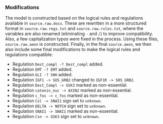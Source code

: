 ### Modifications

The model is constructed based on the logical rules and regulations available in `source.raw.docx`. These are rewritten in a more structured format in `source.raw.regs.txt` and `source.raw.rules.txt`, where the variables are also renamed (eliminating `-` and `/`) to improve compatibility. Also, a few capitalization typos were fixed in the process. Using these files, `source.raw.aeon` is constructed. Finally, in the final `source.aeon`, we then also include some final modifications to make the logical rules and regulations compatible:
 
 - Regulation `Dest_compl -? Dest_compl` added.
 - Regulation `EMT -? EMT` added.
 - Regulation `GLI -? SHH` added.
 - Regulation `IGF1 -> SOS_GRB2` changed to `IGF1R -> SOS_GRB2`.
 - Regulation `Dest_Compl -> GSK3` marked as non-essential.
 - Regulation `catenin_nuc -> AXIN2` marked as non-essential.
 - Regulation `c_fos -> c_fos` marked as non-essential.
 - Regulation `Csl -> SNAI1` sign set to `unknown`.
 - Regulation `DELTA -> NOTCH` sign set to `unknown`.
 - Regulation `SNAI1 -> SNAI1` marked as non-essential.
 - Regulation `Csn -> GSK3` sign set to `unknown`.